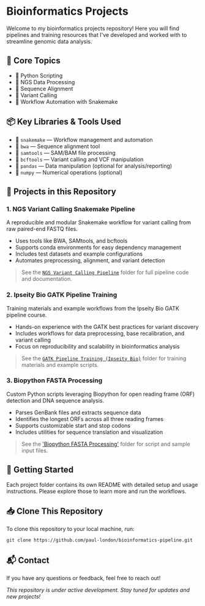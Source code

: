 # Bioinformatics Projects

Welcome to my bioinformatics projects repository! Here you will find pipelines and training resources that I've developed and worked with to streamline genomic data analysis.

## 🚀 Core Topics

- 🐍 Python Scripting  
- 🔎 NGS Data Processing  
- 🧬 Sequence Alignment  
- 🧫 Variant Calling  
- 🧪 Workflow Automation with Snakemake  

## 📦 Key Libraries & Tools Used

- 🐍 `snakemake` — Workflow management and automation  
- 🔬 `bwa` — Sequence alignment tool  
- 🔎 `samtools` — SAM/BAM file processing  
- 🧪 `bcftools` — Variant calling and VCF manipulation  
- 🐼 `pandas` — Data manipulation (optional for analysis/reporting)  
- 🔢 `numpy` — Numerical operations (optional)  

## 📁 Projects in this Repository

### 1. NGS Variant Calling Snakemake Pipeline

A reproducible and modular Snakemake workflow for variant calling from raw paired-end FASTQ files.  
- Uses tools like BWA, SAMtools, and bcftools  
- Supports conda environments for easy dependency management  
- Includes test datasets and example configurations  
- Automates preprocessing, alignment, and variant detection  

> See the [`NGS Variant Calling Pipeline`](./NGS_Variant_Calling_Pipeline) folder for full pipeline code and documentation.

### 2. Ipseity Bio GATK Pipeline Training

Training materials and example workflows from the Ipseity Bio GATK pipeline course.  
- Hands-on experience with the GATK best practices for variant discovery  
- Includes workflows for data preprocessing, base recalibration, and variant calling  
- Focus on reproducibility and scalability in bioinformatics analysis  

> See the [`GATK Pipeline Training (Ipseity Bio)`](./GATK_Pipeline_Training_(Ipseity_Bio)) folder for training materials and example scripts.

### 3. Biopython FASTA Processing

Custom Python scripts leveraging Biopython for open reading frame (ORF) detection and DNA sequence analysis.

- Parses GenBank files and extracts sequence data
- Identifies the longest ORFs across all three reading frames
- Supports customizable start and stop codons
- Includes utilities for sequence translation and visualization

> See the ['Biopython FASTA Processing'](./Biopython_FASTA_Processing) folder for script and sample input files. 

## 🛫 Getting Started

Each project folder contains its own README with detailed setup and usage instructions. Please explore those to learn more and run the workflows.

## 📥 Clone This Repository

To clone this repository to your local machine, run:

```bash
git clone https://github.com/paul-london/bioinformatics-pipeline.git
```

## 📬 Contact

If you have any questions or feedback, feel free to reach out!

*This repository is under active development. Stay tuned for updates and new projects!*

